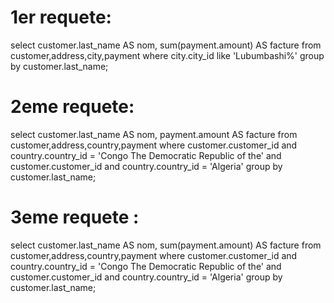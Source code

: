 # 1er requete:
 select customer.last_name AS nom, sum(payment.amount) AS facture from customer,address,city,payment where city.city_id like 'Lubumbashi%' group by customer.last_name;
 
 # 2eme requete:
 select customer.last_name AS nom, payment.amount AS facture from customer,address,country,payment where customer.customer_id and  country.country_id = 'Congo The Democratic Republic of the' and customer.customer_id and country.country_id = 'Algeria' group by customer.last_name;
 
 
 # 3eme requete :
 select customer.last_name AS nom, sum(payment.amount) AS facture from customer,address,country,payment where customer.customer_id and  country.country_id = 'Congo The Democratic Republic of the' and customer.customer_id and country.country_id = 'Algeria' group by customer.last_name;
 
